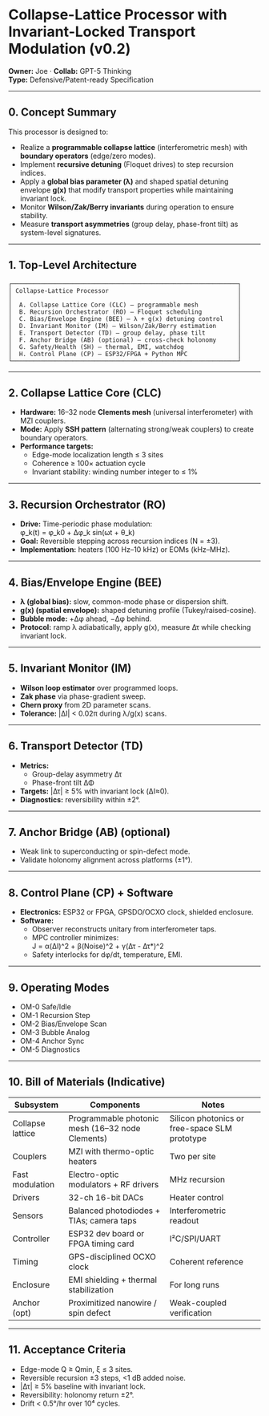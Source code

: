 # Collapse-Lattice Processor with Invariant-Locked Transport Modulation (v0.2)

**Owner:** Joe · **Collab:** GPT-5 Thinking  
**Type:** Defensive/Patent-ready Specification

---

## 0. Concept Summary
This processor is designed to:
- Realize a **programmable collapse lattice** (interferometric mesh) with **boundary operators** (edge/zero modes).
- Implement **recursive detuning** (Floquet drives) to step recursion indices.
- Apply a **global bias parameter (λ)** and shaped spatial detuning envelope **g(x)** that modify transport properties while maintaining invariant lock.
- Monitor **Wilson/Zak/Berry invariants** during operation to ensure stability.
- Measure **transport asymmetries** (group delay, phase-front tilt) as system-level signatures.

---

## 1. Top-Level Architecture
```
┌───────────────────────────────────────────────────────────────┐
│ Collapse-Lattice Processor                                    │
│                                                               │
│  A. Collapse Lattice Core (CLC) – programmable mesh           │
│  B. Recursion Orchestrator (RO) – Floquet scheduling          │
│  C. Bias/Envelope Engine (BEE) – λ + g(x) detuning control    │
│  D. Invariant Monitor (IM) – Wilson/Zak/Berry estimation      │
│  E. Transport Detector (TD) – group delay, phase tilt         │
│  F. Anchor Bridge (AB) (optional) – cross-check holonomy      │
│  G. Safety/Health (SH) – thermal, EMI, watchdog               │
│  H. Control Plane (CP) – ESP32/FPGA + Python MPC              │
└───────────────────────────────────────────────────────────────┘
```

---

## 2. Collapse Lattice Core (CLC)
- **Hardware:** 16–32 node **Clements mesh** (universal interferometer) with MZI couplers.
- **Mode:** Apply **SSH pattern** (alternating strong/weak couplers) to create boundary operators.
- **Performance targets:**
  - Edge-mode localization length ≤ 3 sites
  - Coherence ≥ 100× actuation cycle
  - Invariant stability: winding number integer to ≤ 1%

---

## 3. Recursion Orchestrator (RO)
- **Drive:** Time-periodic phase modulation:  
  φ_k(t) = φ_k0 + Δφ_k sin(ωt + θ_k)
- **Goal:** Reversible stepping across recursion indices (N = ±3).
- **Implementation:** heaters (100 Hz–10 kHz) or EOMs (kHz–MHz).

---

## 4. Bias/Envelope Engine (BEE)
- **λ (global bias):** slow, common-mode phase or dispersion shift.
- **g(x) (spatial envelope):** shaped detuning profile (Tukey/raised-cosine).
- **Bubble mode:** +Δφ ahead, −Δφ behind.
- **Protocol:** ramp λ adiabatically, apply g(x), measure Δτ while checking invariant lock.

---

## 5. Invariant Monitor (IM)
- **Wilson loop estimator** over programmed loops.
- **Zak phase** via phase-gradient sweep.
- **Chern proxy** from 2D parameter scans.
- **Tolerance:** |ΔI| < 0.02π during λ/g(x) scans.

---

## 6. Transport Detector (TD)
- **Metrics:**
  - Group-delay asymmetry Δτ
  - Phase-front tilt ΔΦ
- **Targets:** |Δτ| ≥ 5% with invariant lock (ΔI≈0).
- **Diagnostics:** reversibility within ±2°.

---

## 7. Anchor Bridge (AB) (optional)
- Weak link to superconducting or spin-defect mode.
- Validate holonomy alignment across platforms (±1°).

---

## 8. Control Plane (CP) + Software
- **Electronics:** ESP32 or FPGA, GPSDO/OCXO clock, shielded enclosure.
- **Software:**
  - Observer reconstructs unitary from interferometer taps.
  - MPC controller minimizes:  
    J = α(ΔI)^2 + β(Noise)^2 + γ(Δτ - Δτ*)^2
  - Safety interlocks for dφ/dt, temperature, EMI.

---

## 9. Operating Modes
- OM-0 Safe/Idle
- OM-1 Recursion Step
- OM-2 Bias/Envelope Scan
- OM-3 Bubble Analog
- OM-4 Anchor Sync
- OM-5 Diagnostics

---

## 10. Bill of Materials (Indicative)
| Subsystem | Components | Notes |
|-----------|------------|-------|
| Collapse lattice | Programmable photonic mesh (16–32 node Clements) | Silicon photonics or free-space SLM prototype |
| Couplers | MZI with thermo-optic heaters | Two per site |
| Fast modulation | Electro-optic modulators + RF drivers | MHz recursion |
| Drivers | 32-ch 16-bit DACs | Heater control |
| Sensors | Balanced photodiodes + TIAs; camera taps | Interferometric readout |
| Controller | ESP32 dev board or FPGA timing card | I²C/SPI/UART |
| Timing | GPS-disciplined OCXO clock | Coherent reference |
| Enclosure | EMI shielding + thermal stabilization | For long runs |
| Anchor (opt) | Proximitized nanowire / spin defect | Weak-coupled verification |

---

## 11. Acceptance Criteria
- Edge-mode Q ≥ Qmin, ξ ≤ 3 sites.
- Reversible recursion ±3 steps, <1 dB added noise.
- |Δτ| ≥ 5% baseline with invariant lock.
- Reversibility: holonomy return ±2°.
- Drift < 0.5°/hr over 10⁴ cycles.